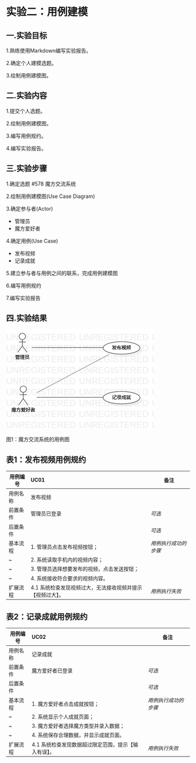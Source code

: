 # 实验二：用例建模


## 一.实验目标
1.熟练使用Markdown编写实验报告。

2.确定个人建模选题。

3.绘制用例建模图。


## 二.实验内容
1.提交个人选题。

2.绘制用例建模图。

3.编写用例规约。

4.编写实验报告。


## 三.实验步骤
1.确定选题 #578 魔方交流系统

2.绘制用例建模图(Use Case Diagram)

3.确定参与者(Actor)
- 管理员
- 魔方爱好者

4.确定用例(Use Case)
- 发布视频
- 记录成就

5.建立参与者与用例之间的联系，完成用例建模图

6.编写用例规约

7.编写实验报告

## 四.实验结果

![用例图](./model2.jpg)

图1：魔方交流系统的用例图

## 表1：发布视频用例规约  

 用例编号  | UC01 | 备注  
-|:-|-  
用例名称  | 发布视频  |   
前置条件  |  管理员已登录   | *可选*   
后置条件  |    | *可选*   
基本流程  | 1. 管理员点击发布视频按钮；  |*用例执行成功的步骤*    
~| 2. 系统读取手机内的视频内容；  |   
~| 3. 管理员选择想要发布的视频，点击发送按钮；  |   
~| 4. 系统接收符合要求的视频内容。  |   
扩展流程  | 4.1 系统检查发现视频过大，无法接收视频并提示【视频过大】。  |*用例执行失败*    

## 表2：记录成就用例规约  

 用例编号  | UC02 | 备注  
-|:-|-  
用例名称  | 记录成就  |   
前置条件  |  魔方爱好者已登录   | *可选*   
后置条件  |    | *可选*   
基本流程  | 1. 魔方爱好者点击成就按钮；  |*用例执行成功的步骤*    
~| 2. 系统显示个人成就页面；  |  
~| 3. 魔方爱好者选择魔方类型并录入数据；  |   
~| 4. 系统保存合理数据，并显示成就页面。  |   
扩展流程  | 4.1 系统检查发现数据超过限定范围，提示【输入有误】。  |*用例执行失败*    
